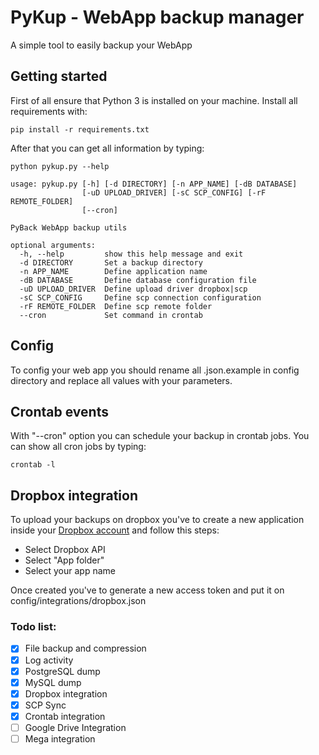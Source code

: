 # PyKup - WebApp backup manager

A simple tool to easily backup your WebApp

## Getting started
First of all ensure that Python 3 is installed on your machine. 
Install all requirements with:

```
pip install -r requirements.txt
```

After that you can get all information by typing:
```
python pykup.py --help

usage: pykup.py [-h] [-d DIRECTORY] [-n APP_NAME] [-dB DATABASE]
                [-uD UPLOAD_DRIVER] [-sC SCP_CONFIG] [-rF REMOTE_FOLDER]
                [--cron]

PyBack WebApp backup utils

optional arguments:
  -h, --help         show this help message and exit
  -d DIRECTORY       Set a backup directory
  -n APP_NAME        Define application name
  -dB DATABASE       Define database configuration file
  -uD UPLOAD_DRIVER  Define upload driver dropbox|scp
  -sC SCP_CONFIG     Define scp connection configuration
  -rF REMOTE_FOLDER  Define scp remote folder
  --cron             Set command in crontab
```

## Config
To config your web app you should rename all .json.example in config directory
and replace all values with your parameters.


## Crontab events
With "--cron" option you can schedule your backup in crontab jobs.
You can show all cron jobs by typing:

```
crontab -l
```

## Dropbox integration

To upload your backups on dropbox you've to create a new application inside your [Dropbox account](https://www.dropbox.com/developers/apps/create) 
and follow this steps:

* Select Dropbox API
* Select "App folder"
* Select your app name

Once created you've to generate a new access token and put it on config/integrations/dropbox.json

### Todo list:
- [x] File backup and compression
- [x] Log activity
- [x] PostgreSQL dump
- [x] MySQL dump
- [x] Dropbox integration
- [x] SCP Sync
- [x] Crontab integration
- [ ] Google Drive Integration
- [ ] Mega integration
